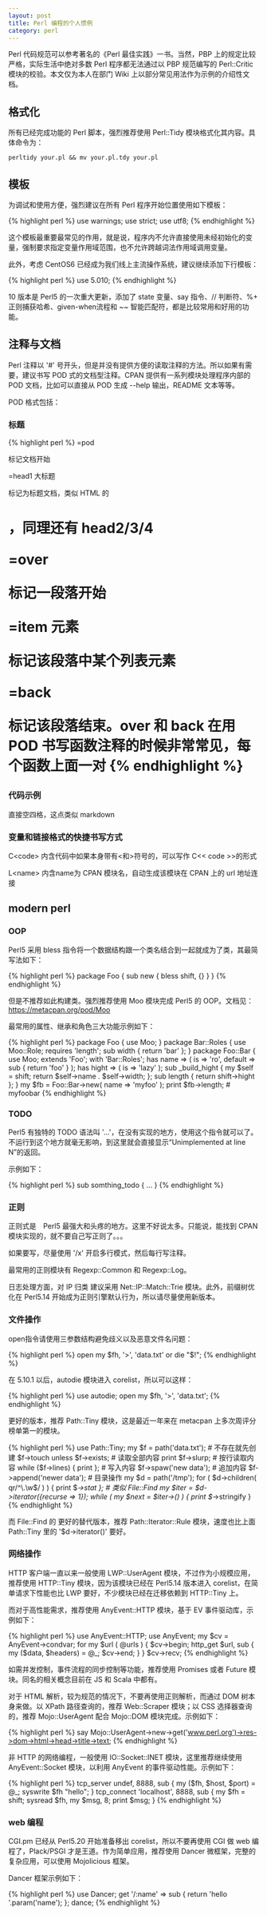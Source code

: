 ```yaml
---
layout: post
title: Perl 编程的个人惯例
category: perl
---
```


Perl 代码规范可以参考著名的《Perl 最佳实践》一书。当然，PBP 上的规定比较严格，实际生活中绝对多数 Perl 程序都无法通过以 PBP 规范编写的 Perl::Critic 模块的校验。本文仅为本人在部门 Wiki 上以部分常见用法作为示例的介绍性文档。

##  格式化 

所有已经完成功能的 Perl 脚本，强烈推荐使用 Perl::Tidy 模块格式化其内容。具体命令为：

    perltidy your.pl && mv your.pl.tdy your.pl

##  模板 

为调试和使用方便，强烈建议在所有 Perl 程序开始位置使用如下模板：

{% highlight perl %}
    use warnings;
    use strict;
    use utf8;
{% endhighlight %}

这个模板最重要最常见的作用，就是说，程序内不允许直接使用未经初始化的变量，强制要求指定变量作用域范围，也不允许跨越词法作用域调用变量。

此外，考虑 CentOS6 已经成为我们线上主流操作系统，建议继续添加下行模板：

{% highlight perl %}
    use 5.010;
{% endhighlight %}

10 版本是 Perl5 的一次重大更新，添加了 state 变量、say 指令、// 判断符、%+ 正则捕获哈希、given-when流程和 ~~ 智能匹配符，都是比较常用和好用的功能。

##  注释与文档 

Perl 注释以 '#' 号开头，但是并没有提供方便的读取注释的方法。所以如果有需要，建议书写 POD 式的文档型注释。CPAN 提供有一系列模块处理程序内部的 POD 文档，比如可以直接从 POD 生成 --help 输出，README 文本等等。

POD 格式包括：

### 标题

{% highlight perl %}
  =pod

  标记文档开始

  =head1 大标题

  标记为标题文档，类似 HTML 的 <h1> ，同理还有 head2/3/4

  =over

  标记一段落开始

  =item 元素

  标记该段落中某个列表元素

  =back

  标记该段落结束。over 和 back 在用 POD 书写函数注释的时候非常常见，每个函数上面一对
{% endhighlight %}

### 代码示例

直接空四格，这点类似 markdown

### 变量和链接格式的快捷书写方式

  C&lt;code&gt; 内含代码中如果本身带有<和>符号的，可以写作 C<< code >>的形式

  L&lt;name&gt; 内含name为 CPAN 模块名，自动生成该模块在 CPAN 上的 url 地址连接

##  modern perl 

### OOP

Perl5 采用 bless 指令将一个数据结构跟一个类名结合到一起就成为了类，其最简写法如下：

{% highlight perl %}
    package Foo { sub new { bless shift, {} } }
{% endhighlight %}

但是不推荐如此构建类。强烈推荐使用 Moo 模块完成 Perl5 的 OOP。文档见： https://metacpan.org/pod/Moo

最常用的属性、继承和角色三大功能示例如下：

{% highlight perl %}
    package Foo {
       use Moo;
    }
    package Bar::Roles {
        use Moo::Role;
        requires 'length';
        sub width { return 'bar' };
    }
    package Foo::Bar {
        use Moo;
        extends 'Foo';
        with 'Bar::Roles';
        has name => ( is => 'ro', default => sub { return 'foo' } );
        has hight => ( is => 'lazy' );
        sub _build_hight {
            my $self = shift;
            return $self->name . $self->width;
        };
        sub length { return shift->hight };
    }
    my $fb = Foo::Bar->new( name => 'myfoo' );
    print $fb->length;                            # myfoobar
{% endhighlight %}

### TODO

Perl5 有独特的 TODO 语法叫 '...'，在没有实现的地方，使用这个指令就可以了。不运行到这个地方就毫无影响，到这里就会直接显示“Unimplemented at line N”的返回。

示例如下：

{% highlight perl %}
    sub somthing_todo {
        ...
    }
{% endhighlight %}

### 正则

正则式是　Perl5 最强大和头疼的地方。这里不好说太多。只能说，能找到 CPAN 模块实现的，就不要自己写正则了。。。

如果要写，尽量使用 '/x' 开启多行模式，然后每行写注释。

最常用的正则模块有 Regexp::Common 和 Regexp::Log。

日志处理方面，对 IP 归类 建议采用 Net::IP::Match::Trie 模块。此外，前缀树优化在 Perl5.14 开始成为正则引擎默认行为，所以请尽量使用新版本。

### 文件操作

open指令请使用三参数结构避免歧义以及恶意文件名问题：

{% highlight perl %}
   open my $fh, '>', 'data.txt' or die "$!";
{% endhighlight %}

在 5.10.1 以后，autodie 模块进入 corelist，所以可以这样：

{% highlight perl %}
   use autodie;
   open my $fh, '>', 'data.txt';
{% endhighlight %}

更好的版本，推荐 Path::Tiny 模块，这是最近一年来在 metacpan 上多次周评分榜单第一的模块。

{% highlight perl %}
    use Path::Tiny;
    my $f = path('data.txt');
    # 不存在就先创建
    $f->touch unless $f->exists;
    # 读取全部内容
    print $f->slurp;
    # 按行读取内容
    while ($f->lines) { print };
    # 写入内容
    $f->spaw('new data');
    # 追加内容
    $f->append('newer data');
    # 目录操作
    my $d = path('/tmp');
    for ( $d->children( qr/^\.\w$/ ) ) { print $_->stat };
    # 类似 File::Find
    my $iter = $d->iterator({recurse => 1});
    while ( my $next = $iter->() ) { print $_->stringify }
{% endhighlight %}

而 File::Find 的 更好的替代版本，推荐 Path::Iterator::Rule 模块，速度也比上面 Path::Tiny 里的 '$d->iterator()' 要好。
        
### 网络操作

HTTP 客户端一直以来一般使用 LWP::UserAgent 模块，不过作为小规模应用，推荐使用 HTTP::Tiny 模块，因为该模块已经在 Perl5.14 版本进入 corelist，在简单请求下性能也比 LWP 要好，不少模块已经在迁移依赖到 HTTP::Tiny 上。

而对于高性能需求，推荐使用 AnyEvent::HTTP 模块，基于 EV 事件驱动库，示例如下：

{% highlight perl %}
    use AnyEvent::HTTP;
    use AnyEvent;
    my $cv = AnyEvent->condvar;
    for my $url ( @urls ) {
        $cv->begin;
        http_get $url, sub {
            my ($data, $headers) = @_;
            $cv->end;
        }
    }
    $cv->recv;
{% endhighlight %}

如需并发控制，事件流程的同步控制等功能，推荐使用 Promises 或者 Future 模块。同名的相关概念目前在 JS 和 Scala 中都有。

对于 HTML 解析，较为规范的情况下，不要再使用正则解析，而通过 DOM 树本身来做。以 XPath 路径查询的，推荐 Web::Scraper 模块；以 CSS 选择器查询的，推荐 Mojo::UserAgent 配合 Mojo::DOM 模块完成。示例如下：

{% highlight perl %}
    say Mojo::UserAgent->new->get('www.perl.org')->res->dom->html->head->title->text;
{% endhighlight %}

非 HTTP 的网络编程，一般使用 IO::Socket::INET 模块，这里推荐继续使用 AnyEvent::Socket 模块，以利用 AnyEvent 的事件驱动性能。示例如下：

{% highlight perl %}
    tcp_server undef, 8888, sub { my ($fh, $host, $port) = @_; syswrite $fh "hello"; }
    tcp_connect 'localhost', 8888, sub { my $fh = shift; sysread $fh, my $msg, 8; print $msg; }
{% endhighlight %}

### web 编程

CGI.pm 已经从 Perl5.20 开始准备移出 corelist，所以不要再使用 CGI 做 web 编程了，Plack/PSGI 才是王道。作为简单应用，推荐使用 Dancer 微框架，完整的复杂应用，可以使用 Mojolicious 框架。

Dancer 框架示例如下：

{% highlight perl %}
    use Dancer;
    get '/:name' => sub {
        return 'hello '.param('name');
    };
    dance;
{% endhighlight %}

